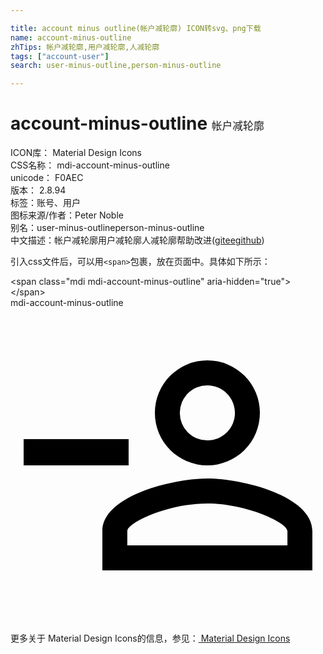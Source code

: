 ```yaml
---

title: account minus outline(帐户减轮廓) ICON转svg、png下载
name: account-minus-outline
zhTips: 帐户减轮廓,用户减轮廓,人减轮廓
tags: ["account-user"]
search: user-minus-outline,person-minus-outline

---
```


# account-minus-outline  <small style="font-size: 60%;font-weight: 100">帐户减轮廓</small>


<div class="detail-page">
<p>
<span>
ICON库：
<span class="badge-secondary badge">Material Design Icons</span> 
</span>
<br/>
<span>
CSS名称：
<span class="badge-secondary badge">mdi-account-minus-outline</span> 
</span>
<br/>
<span>
unicode：
<span class="badge-secondary badge">F0AEC</span> 
<copy-btn content='F0AEC' btn-title=""></copy-btn>
<copy-btn :content='String.fromCodePoint(parseInt("F0AEC", 16))' btn-title="复制U"></copy-btn>
</span>
<br/>
<span>
版本：
<span class="badge-secondary badge">2.8.94</span> 
</span><br/><span>标签：<span class="badge-light badge"><router-link to="/tags/account-user.html">账号、用户</router-link></span></span>
<br/>
<span>图标来源/作者：<span class="badge-light badge">Peter Noble</span></span> 
<br/>
<span>别名：<span class="badge-light badge">user-minus-outline</span><span class="badge-light badge">person-minus-outline</span></span><br/><span class="zh-detail">中文描述：<span class="badge-primary badge">帐户减轮廓</span><span class="badge-primary badge">用户减轮廓</span><span class="badge-primary badge">人减轮廓</span><span class="help-link"><span>帮助改进</span>(<a href="https://gitee.com/liuwave/icon-helper/edit/master/json/material/account-minus-outline.json" target="_blank" rel="noopener noreferrer">gitee</a><a href="https://github.com/liuwave/icon-helper/edit/master/json/material/account-minus-outline.json" target="_blank" rel="noopener noreferrer">github</a></span>)</span><br/>
</p>
</div>
<div class="alert alert-dark">
  <i class="mdi mdi-account-minus-outline mdi-48px"></i>
  <i class="mdi mdi-account-minus-outline mdi-36px"></i>
  <i class="mdi mdi-account-minus-outline mdi-24px"></i>
  <i class="mdi mdi-account-minus-outline mdi-18px"></i>
</div>
<div>
  <p>引入css文件后，可以用<code>&lt;span&gt;</code>包裹，放在页面中。具体如下所示：    
  </p>
  <div class="alert alert-primary" style="font-size: 14px">
    &lt;span class="mdi mdi-account-minus-outline" aria-hidden="true"&gt;&lt;/span&gt;
    <copy-btn content='<span class="mdi mdi-account-minus-outline" aria-hidden="true"></span>'></copy-btn>
  </div>
  <div class="alert alert-secondary">
    <i class="mdi mdi-account-minus-outline"
    style="font-size: 24px"
    aria-hidden="true"></i> mdi-account-minus-outline
    <copy-btn content="mdi-account-minus-outline" btn-title="复制图标名称"></copy-btn>
  </div>
</div>
<div id="svg" class="svg-wrap">
<svg xmlns="http://www.w3.org/2000/svg" viewBox="0 0 24 24"><path d="M15,4A4,4 0 0,0 11,8A4,4 0 0,0 15,12A4,4 0 0,0 19,8A4,4 0 0,0 15,4M15,5.9C16.16,5.9 17.1,6.84 17.1,8C17.1,9.16 16.16,10.1 15,10.1A2.1,2.1 0 0,1 12.9,8A2.1,2.1 0 0,1 15,5.9M1,10V12H9V10H1M15,13C12.33,13 7,14.33 7,17V20H23V17C23,14.33 17.67,13 15,13M15,14.9C17.97,14.9 21.1,16.36 21.1,17V18.1H8.9V17C8.9,16.36 12,14.9 15,14.9Z" /></svg>
</div>
<detail full-name='mdi-account-minus-outline'></detail>
    
<div><p>更多关于 Material Design Icons的信息，参见：<a target="_blank" href="https://iconhelper.cn/material.html"> Material Design Icons</a>
</p></div>
